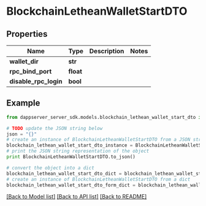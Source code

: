 # BlockchainLetheanWalletStartDTO


## Properties

Name | Type | Description | Notes
------------ | ------------- | ------------- | -------------
**wallet_dir** | **str** |  | 
**rpc_bind_port** | **float** |  | 
**disable_rpc_login** | **bool** |  | 

## Example

```python
from dappserver_server_sdk.models.blockchain_lethean_wallet_start_dto import BlockchainLetheanWalletStartDTO

# TODO update the JSON string below
json = "{}"
# create an instance of BlockchainLetheanWalletStartDTO from a JSON string
blockchain_lethean_wallet_start_dto_instance = BlockchainLetheanWalletStartDTO.from_json(json)
# print the JSON string representation of the object
print BlockchainLetheanWalletStartDTO.to_json()

# convert the object into a dict
blockchain_lethean_wallet_start_dto_dict = blockchain_lethean_wallet_start_dto_instance.to_dict()
# create an instance of BlockchainLetheanWalletStartDTO from a dict
blockchain_lethean_wallet_start_dto_form_dict = blockchain_lethean_wallet_start_dto.from_dict(blockchain_lethean_wallet_start_dto_dict)
```
[[Back to Model list]](../README.md#documentation-for-models) [[Back to API list]](../README.md#documentation-for-api-endpoints) [[Back to README]](../README.md)



